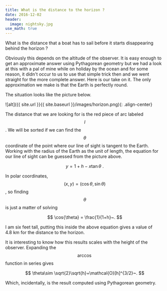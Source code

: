 ```yaml
---
title: What is the distance to the horizon ?
date: 2016-12-02
header:
  image: nightsky.jpg
use_math: true
---
```


What is the distance that a boat has to sail before it starts disappearing behind the horizon ?

Obviously this depends on the altitude of the observer. It is easy enough to get an approximate answer using Pythagorean geometry but we had a look at this with a pal of mine while on holiday by the ocean and for some reason, it didn't occur to us to use that simple trick then and we went straight for the more complete answer. Here is our take on it. The only approximation we make is that the Earth is perfectly round.

The situation looks like the picture below.

![alt]({{ site.url }}{{ site.baseurl }}/images/horizon.png){: .align-center}

The distance that we are looking for is the red piece of arc labeled $$l$$. We will be sorted if we can find  the $$\theta$$ coordinate of the point where our line of sight is tangent to the Earth. Working with the radius of the Earth as the unit of length, the equation for our line of sight can be guessed from the picture above.

$$
y = 1 + h -x\tan{\theta}~.
$$

In polar coordinates, $$(x,y)=(\cos{\theta},\sin{\theta})$$, so finding $$\theta$$ is just a matter of solving

$$
\cos{\theta} = \frac{1}{1+h}~.
$$

I am six feet tall, putting this inside the above equation gives a value of $4.8~$km for the distance to the horizon.

It is interesting to know how this results scales with the height of the observer. Expanding the $$\arccos$$ function in series gives

$$
\theta\sim \sqrt{2}\sqrt{h}+\mathcal{O}[h]^{3/2}~.
$$

Which, incidentally, is the result computed using Pythagorean geometry.
